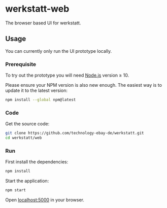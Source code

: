 # werkstatt-web
The browser based UI for werkstatt.

## Usage
You can currently only run the UI prototype locally.

### Prerequisite
To try out the prototype you will need [Node.js](https://nodejs.org/en/download/) version ≥ 10.

Please ensure your NPM version is also new enough. The easiest way is to update it to the latest version:

```sh
npm install --global npm@latest
```

### Code
Get the source code:

```sh
git clone https://github.com/technology-ebay-de/werkstatt.git
cd werkstatt/web
```

### Run
First install the dependencies:

```sh
npm install
```

Start the application:

```sh
npm start
```

Open [localhost:5000](http://localhost:5000) in your browser.
